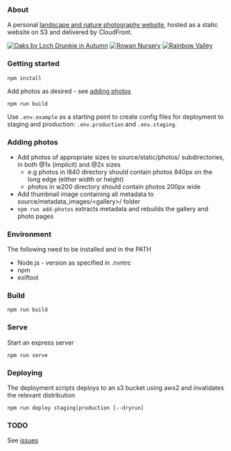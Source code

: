 ### About

A personal [landscape and nature photography website](https://www.markfisher.photo), hosted as a static website on S3 and delivered by CloudFront.

[![Oaks by Loch Drunkie in Autumn](https://production-markfisher-photo.s3.eu-west-2.amazonaws.com/photos/w200/oaks-by-loch-drunkie-in-autumn.jpg)](https://www.markfisher.photo/highlands/oaks-by-loch-drunkie-in-autumn)
[![Rowan Nursery](https://production-markfisher-photo.s3.eu-west-2.amazonaws.com/photos/w200/rowan-nursery.jpg)](https://www.markfisher.photo/plants/rowan-nursery)
[![Rainbow Valley](https://production-markfisher-photo.s3.eu-west-2.amazonaws.com/photos/w200/rainbow-valley.jpg)](https://www.markfisher.photo/highlands/rainbow-valley)


### Getting started

```
npm install
```

Add photos as desired - see [adding photos](#adding-photos)

```
npm run build
```

Use `.env.example` as a starting point to create config files for deployment to staging and production: `.env.production` and `.env.staging`.


### Adding photos

* Add photos of appropriate sizes to source/static/photos/ subdirectories, in both @1x (implicit) and @2x sizes
    * e.g photos in l840 directory should contain photos 840px on the long edge (either width or height)
    * photos in w200 directory should contain photos 200px wide
* Add thumbnail image containing all metadata to source/metadata_images/&lt;gallery&gt;/ folder
* `npm run add-photos` extracts metadata and rebuilds the gallery and photo pages

### Environment

The following need to be installed and in the PATH

  * Node.js - version as specified in .nvmrc
  * npm
  * exiftool

### Build

```
npm run build
```

### Serve

Start an express server

```
npm run serve
```

### Deploying

The deployment scripts deploys to an s3 bucket using aws2 and invalidates the relevant distribution

```
npm run deploy staging|production [--dryrun]
```

### TODO

See [issues](https://github.com/muster-mark/mark-fisher-photography/issues)
